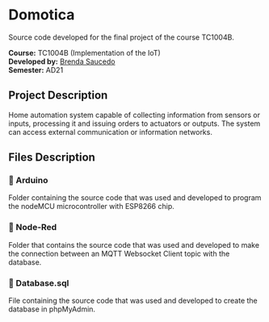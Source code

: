 # Domotica

Source code developed for the final project of the course TC1004B.

**Course:** TC1004B (Implementation of the IoT) <br>
**Developed by:** [Brenda Saucedo](https://github.com/Bren12) <br>
**Semester:** AD21

## Project Description

Home automation system capable of collecting information from sensors or inputs, processing 
it and issuing orders to actuators or outputs. The system can access external communication 
or information networks.

## Files Description

### 📁 Arduino

Folder containing the source code that was used and developed to program the nodeMCU microcontroller 
with ESP8266 chip.

### 📁 Node-Red

Folder that contains the source code that was used and developed to make the connection between an 
MQTT Websocket Client topic with the database.

### 📁 Database.sql

File containing the source code that was used and developed to create the database in phpMyAdmin.
